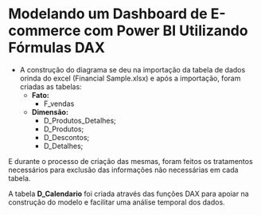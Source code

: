 # Modelando um Dashboard de E-commerce com Power BI Utilizando Fórmulas DAX

- A construção do diagrama se deu na importação da tabela de dados orinda do excel (Financial Sample.xlsx) e após a importação, foram criadas as tabelas:
  - **Fato:**
      - F_vendas
  - **Dimensão:**
      - D_Produtos_Detalhes;
      - D_Produtos;
      - D_Descontos;
      - D_Detalhes;
      
E durante o processo de criação das mesmas, foram feitos os tratamentos necessários para exclusão das informações não necessárias em cada tabela.

A tabela **D_Calendario** foi criada através das funções DAX para apoiar na construção do modelo e facilitar uma análise temporal dos dados.
